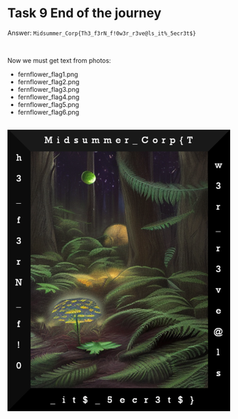 # Task 9 End of the journey
Answer: `Midsummer_Corp{Th3_f3rN_f!0w3r_r3ve@ls_it%_5ecr3t$}`

<br>

Now we must get text from photos:
- fernflower_flag1.png
- fernflower_flag2.png
- fernflower_flag3.png
- fernflower_flag4.png
- fernflower_flag5.png
- fernflower_flag6.png

<br>

<img src="./fernflower_flag.png" width="500"/>
